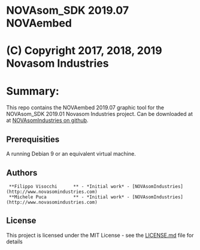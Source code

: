 # NOVAsom_SDK 2019.07 NOVAembed
# (C) Copyright 2017, 2018, 2019 Novasom Industries

Summary:
========
This repo contains the NOVAembed 2019.07 graphic tool for the NOVAsom_SDK 2019.01 Novasom Industries 
project.
Can be downloaded at at [NOVAsomIndustries on github](https://github.com/NovasomIndustries/NOVAembed-2019.07).
## Prerequisities
A running Debian 9 or an equivalent virtual machine.
## Authors
```
 **Filippo Visocchi      ** - *Initial work* - [NOVAsomIndustries](http://www.novasomindustries.com)
 **Michele Puca          ** - *Initial work* - [NOVAsomIndustries](http://www.novasomindustries.com)
```
## License

This project is licensed under the MIT License - see the [LICENSE.md](LICENSE.md) file for details

